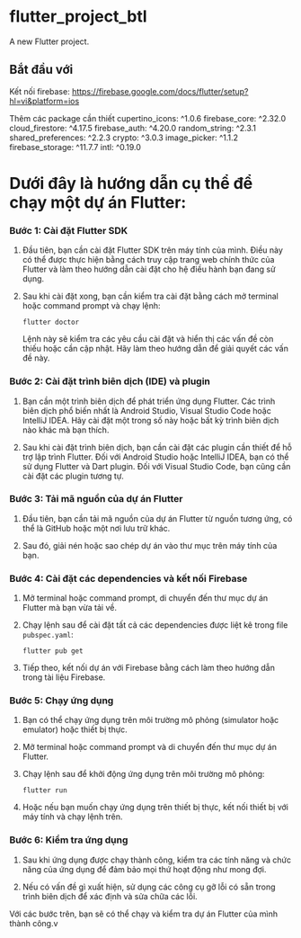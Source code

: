 # flutter_project_btl

A new Flutter project.

## Bắt đầu với

Kết nối firebase: https://firebase.google.com/docs/flutter/setup?hl=vi&platform=ios

Thêm các package cần thiết
  cupertino_icons: ^1.0.6
  firebase_core: ^2.32.0
  cloud_firestore: ^4.17.5
  firebase_auth: ^4.20.0
  random_string: ^2.3.1
  shared_preferences: ^2.2.3
  crypto: ^3.0.3
  image_picker: ^1.1.2
  firebase_storage: ^11.7.7
  intl: ^0.19.0

# Dưới đây là hướng dẫn cụ thể để chạy một dự án Flutter:

### Bước 1: Cài đặt Flutter SDK

1. Đầu tiên, bạn cần cài đặt Flutter SDK trên máy tính của mình. Điều này có thể được thực hiện bằng cách truy cập trang web chính thức của Flutter và làm theo hướng dẫn cài đặt cho hệ điều hành bạn đang sử dụng.

2. Sau khi cài đặt xong, bạn cần kiểm tra cài đặt bằng cách mở terminal hoặc command prompt và chạy lệnh:
   ```
   flutter doctor
   ```
   Lệnh này sẽ kiểm tra các yêu cầu cài đặt và hiển thị các vấn đề còn thiếu hoặc cần cập nhật. Hãy làm theo hướng dẫn để giải quyết các vấn đề này.

### Bước 2: Cài đặt trình biên dịch (IDE) và plugin

1. Bạn cần một trình biên dịch để phát triển ứng dụng Flutter. Các trình biên dịch phổ biến nhất là Android Studio, Visual Studio Code hoặc IntelliJ IDEA. Hãy cài đặt một trong số này hoặc bất kỳ trình biên dịch nào khác mà bạn thích.

2. Sau khi cài đặt trình biên dịch, bạn cần cài đặt các plugin cần thiết để hỗ trợ lập trình Flutter. Đối với Android Studio hoặc IntelliJ IDEA, bạn có thể sử dụng Flutter và Dart plugin. Đối với Visual Studio Code, bạn cũng cần cài đặt các plugin tương tự.

### Bước 3: Tải mã nguồn của dự án Flutter

1. Đầu tiên, bạn cần tải mã nguồn của dự án Flutter từ nguồn tương ứng, có thể là GitHub hoặc một nơi lưu trữ khác.

2. Sau đó, giải nén hoặc sao chép dự án vào thư mục trên máy tính của bạn.

### Bước 4: Cài đặt các dependencies và kết nối Firebase

1. Mở terminal hoặc command prompt, di chuyển đến thư mục dự án Flutter mà bạn vừa tải về.

2. Chạy lệnh sau để cài đặt tất cả các dependencies được liệt kê trong file `pubspec.yaml`:
   ```
   flutter pub get
   ```

3. Tiếp theo, kết nối dự án với Firebase bằng cách làm theo hướng dẫn trong tài liệu Firebase.

### Bước 5: Chạy ứng dụng

1. Bạn có thể chạy ứng dụng trên môi trường mô phỏng (simulator hoặc emulator) hoặc thiết bị thực.

2. Mở terminal hoặc command prompt và di chuyển đến thư mục dự án Flutter.

3. Chạy lệnh sau để khởi động ứng dụng trên môi trường mô phỏng:
   ```
   flutter run
   ```

4. Hoặc nếu bạn muốn chạy ứng dụng trên thiết bị thực, kết nối thiết bị với máy tính và chạy lệnh trên.

### Bước 6: Kiểm tra ứng dụng

1. Sau khi ứng dụng được chạy thành công, kiểm tra các tính năng và chức năng của ứng dụng để đảm bảo mọi thứ hoạt động như mong đợi.

2. Nếu có vấn đề gì xuất hiện, sử dụng các công cụ gỡ lỗi có sẵn trong trình biên dịch để xác định và sửa chữa các lỗi.

Với các bước trên, bạn sẽ có thể chạy và kiểm tra dự án Flutter của mình thành công.v
